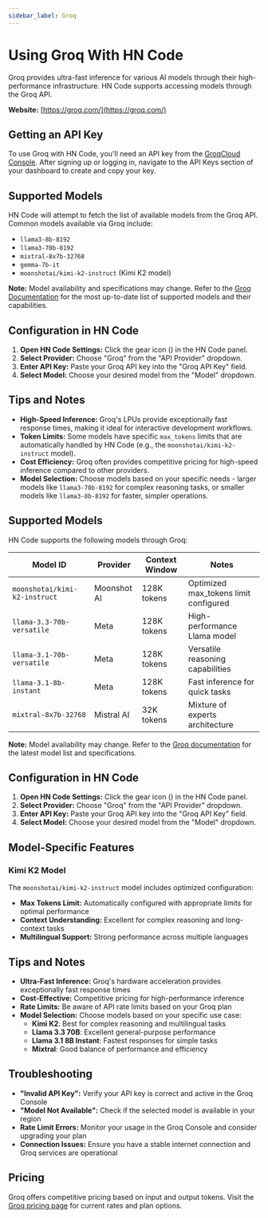 ```yaml
---
sidebar_label: Groq
---
```


# Using Groq With HN Code

Groq provides ultra-fast inference for various AI models through their high-performance infrastructure. HN Code supports accessing models through the Groq API.

**Website:** [https://groq.com/](https://groq.com/)

## Getting an API Key

To use Groq with HN Code, you'll need an API key from the [GroqCloud Console](https://console.groq.com/). After signing up or logging in, navigate to the API Keys section of your dashboard to create and copy your key.

## Supported Models

HN Code will attempt to fetch the list of available models from the Groq API. Common models available via Groq include:

- `llama3-8b-8192`
- `llama3-70b-8192`
- `mixtral-8x7b-32768`
- `gemma-7b-it`
- `moonshotai/kimi-k2-instruct` (Kimi K2 model)

**Note:** Model availability and specifications may change. Refer to the [Groq Documentation](https://console.groq.com/docs/models) for the most up-to-date list of supported models and their capabilities.

## Configuration in HN Code

1.  **Open HN Code Settings:** Click the gear icon (<Codicon name="gear" />) in the HN Code panel.
2.  **Select Provider:** Choose "Groq" from the "API Provider" dropdown.
3.  **Enter API Key:** Paste your Groq API key into the "Groq API Key" field.
4.  **Select Model:** Choose your desired model from the "Model" dropdown.

## Tips and Notes

- **High-Speed Inference:** Groq's LPUs provide exceptionally fast response times, making it ideal for interactive development workflows.
- **Token Limits:** Some models have specific `max_tokens` limits that are automatically handled by HN Code (e.g., the `moonshotai/kimi-k2-instruct` model).
- **Cost Efficiency:** Groq often provides competitive pricing for high-speed inference compared to other providers.
- **Model Selection:** Choose models based on your specific needs - larger models like `llama3-70b-8192` for complex reasoning tasks, or smaller models like `llama3-8b-8192` for faster, simpler operations.

## Supported Models

HN Code supports the following models through Groq:

| Model ID                      | Provider    | Context Window | Notes                                 |
| ----------------------------- | ----------- | -------------- | ------------------------------------- |
| `moonshotai/kimi-k2-instruct` | Moonshot AI | 128K tokens    | Optimized max_tokens limit configured |
| `llama-3.3-70b-versatile`     | Meta        | 128K tokens    | High-performance Llama model          |
| `llama-3.1-70b-versatile`     | Meta        | 128K tokens    | Versatile reasoning capabilities      |
| `llama-3.1-8b-instant`        | Meta        | 128K tokens    | Fast inference for quick tasks        |
| `mixtral-8x7b-32768`          | Mistral AI  | 32K tokens     | Mixture of experts architecture       |

**Note:** Model availability may change. Refer to the [Groq documentation](https://console.groq.com/docs/models) for the latest model list and specifications.

## Configuration in HN Code

1. **Open HN Code Settings:** Click the gear icon (<Codicon name="gear" />) in the HN Code panel.
2. **Select Provider:** Choose "Groq" from the "API Provider" dropdown.
3. **Enter API Key:** Paste your Groq API key into the "Groq API Key" field.
4. **Select Model:** Choose your desired model from the "Model" dropdown.

## Model-Specific Features

### Kimi K2 Model

The `moonshotai/kimi-k2-instruct` model includes optimized configuration:

- **Max Tokens Limit:** Automatically configured with appropriate limits for optimal performance
- **Context Understanding:** Excellent for complex reasoning and long-context tasks
- **Multilingual Support:** Strong performance across multiple languages

## Tips and Notes

- **Ultra-Fast Inference:** Groq's hardware acceleration provides exceptionally fast response times
- **Cost-Effective:** Competitive pricing for high-performance inference
- **Rate Limits:** Be aware of API rate limits based on your Groq plan
- **Model Selection:** Choose models based on your specific use case:
    - **Kimi K2**: Best for complex reasoning and multilingual tasks
    - **Llama 3.3 70B**: Excellent general-purpose performance
    - **Llama 3.1 8B Instant**: Fastest responses for simple tasks
    - **Mixtral**: Good balance of performance and efficiency

## Troubleshooting

- **"Invalid API Key":** Verify your API key is correct and active in the Groq Console
- **"Model Not Available":** Check if the selected model is available in your region
- **Rate Limit Errors:** Monitor your usage in the Groq Console and consider upgrading your plan
- **Connection Issues:** Ensure you have a stable internet connection and Groq services are operational

## Pricing

Groq offers competitive pricing based on input and output tokens. Visit the [Groq pricing page](https://groq.com/pricing/) for current rates and plan options.
